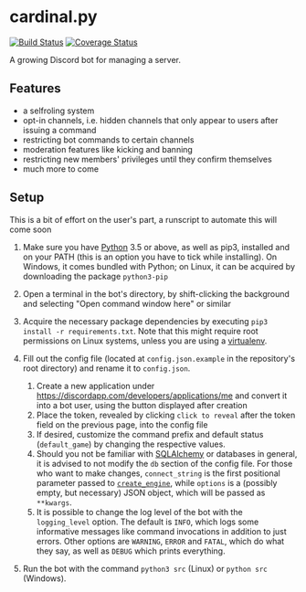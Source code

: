 # cardinal.py

[![Build Status](https://travis-ci.org/FallenWarrior2k/cardinal.py.svg?branch=test)](https://travis-ci.org/FallenWarrior2k/cardinal.py)
[![Coverage Status](https://coveralls.io/repos/github/FallenWarrior2k/cardinal.py/badge.svg?branch=test)](https://coveralls.io/github/FallenWarrior2k/cardinal.py?branch=test)

A growing Discord bot for managing a server.

## Features

- a selfroling system
- opt-in channels, i.e. hidden channels that only appear to users after issuing a command
- restricting bot commands to certain channels
- moderation features like kicking and banning
- restricting new members' privileges until they confirm themselves
- much more to come

## Setup

This is a bit of effort on the user's part, a runscript to automate this will come soon

1. Make sure you have [Python](https://www.python.org/downloads/) 3.5 or above, as well as pip3, installed and on your PATH (this is an option you have to tick while installing). 
On Windows, it comes bundled with Python; on Linux, it can be acquired by downloading the package `python3-pip`
2. Open a terminal in the bot's directory, by shift-clicking the background and selecting "Open command window here" or similar
3. Acquire the necessary package dependencies by executing `pip3 install -r requirements.txt`.
Note that this might require root permissions on Linux systems, unless you are using a [virtualenv](https://virtualenv.pypa.io/).
4. Fill out the config file (located at `config.json.example` in the repository's root directory) and rename it to `config.json`.  

    1. Create a new application under https://discordapp.com/developers/applications/me and convert it into a bot user, using the button displayed after creation
    2. Place the token, revealed by clicking `click to reveal` after the token field on the previous page, into the config file
    3. If desired, customize the command prefix and default status (`default_game`) by changing the respective values.
    4. Should you not be familiar with [SQLAlchemy](https://www.sqlalchemy.org/) or databases in general,
    it is advised to not modify the `db` section of the config file.
    For those who want to make changes, `connect_string` is the first positional parameter passed to 
    [`create_engine`](http://docs.sqlalchemy.org/en/latest/core/engines.html?highlight=create_engine#sqlalchemy.create_engine),
    while `options` is a (possibly empty, but necessary) JSON object, which will be passed as `**kwargs`.
    5. It is possible to change the log level of the bot with the `logging_level` option. The default is `INFO`,
    which logs some informative messages like command invocations in addition to just errors.
    Other options are `WARNING`, `ERROR` and `FATAL`, which do what they say, as well as `DEBUG` which prints everything.
  
5. Run the bot with the command `python3 src` (Linux) or `python src` (Windows).
